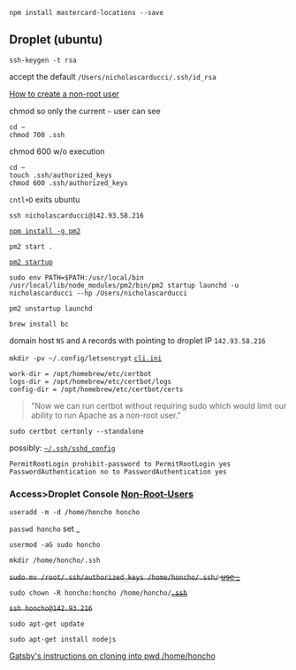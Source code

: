 `npm install mastercard-locations --save`

## Droplet (ubuntu)

````
ssh-keygen -t rsa
````
accept the default `/Users/nicholascarducci/.ssh/id_rsa`

[How to create a non-root user](https://youtu.be/LbJK48gvXcA?t=140)

chmod so only the current `~` user can see

````
cd ~
chmod 700 .ssh
````
chmod 600 w/o execution
````
cd ~
touch .ssh/authorized_keys
chmod 600 .ssh/authorized_keys
````

`cntl+D` exits ubuntu

`ssh nicholascarducci@142.93.58.216`

[`npm install -g pm2`](https://www.youtube.com/watch?v=kR06NoSzAXY&t=285s)

`pm2 start .`

[`pm2 startup`](https://www.digitalocean.com/community/tutorials/how-to-set-up-a-node-js-application-for-production-on-ubuntu-18-04)

`sudo env PATH=$PATH:/usr/local/bin /usr/local/lib/node_modules/pm2/bin/pm2 startup launchd -u nicholascarducci --hp /Users/nicholascarducci`

`pm2 unstartup launchd`

`brew install bc`

domain host `NS` and `A` records with pointing to droplet IP `142.93.58.216`

`mkdir -pv ~/.config/letsencrypt` [`cli.ini`](https://getgrav.org/blog/macos-monterey-apache-ssl)
````
work-dir = /opt/homebrew/etc/certbot   
logs-dir = /opt/homebrew/etc/certbot/logs   
config-dir = /opt/homebrew/etc/certbot/certs 
````
>"Now we can run certbot without requiring sudo which would limit our ability to run Apache as a non-root user."

`sudo certbot certonly --standalone`

possibly: [`~/.ssh/sshd_config`](https://www.digitalocean.com/community/tutorials/how-to-harden-openssh-on-ubuntu-20-04)
````
PermitRootLogin prohibit-password to PermitRootLogin yes 
PasswordAuthentication no to PasswordAuthentication yes
````

### Access>Droplet Console [Non-Root-Users](https://www.digitalocean.com/community/questions/how-to-enable-ssh-access-for-non-root-users)

`useradd -m -d /home/honcho honcho`

`passwd honcho` set _

`usermod -aG sudo honcho`

`mkdir /home/honcho/.ssh`

~~`sudo mv /root/.ssh/authorized_keys /home/honcho/.ssh/` [use _](https://www.vultr.com/docs/using-your-ssh-key-to-login-to-non-root-users/)~~

`sudo chown -R honcho:honcho /home/honcho/`[~~`.ssh`~~](https://shandou.medium.com/testing-out-digitalocean-droplet-1-steps-for-ssh-into-droplet-as-non-root-user-with-sudo-access-c2a7a5229cd6)

~~`ssh honcho@142.93.216`~~

`sudo apt-get update`

`sudo apt-get install nodejs`

[Gatsby's instructions on cloning into pwd /home/honcho](https://www.gatsbyjs.com/docs/deploying-to-digitalocean-droplet/)
